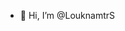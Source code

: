 - 👋 Hi, I’m @LouknamtrS

<!---
LouknamtrS/LouknamtrS is a ✨ special ✨ repository because its `README.md` (this file) appears on your GitHub profile.
You can click the Preview link to take a look at your changes.
--->
